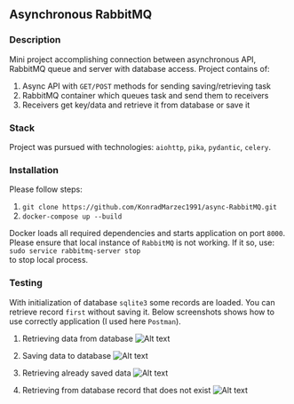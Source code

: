 ## Asynchronous RabbitMQ 

### Description
Mini project accomplishing connection between asynchronous API, 
RabbitMQ queue and server with database access. Project contains of:
1) Async API with `GET/POST` methods for sending saving/retrieving task
2) RabbitMQ container which queues task and send them to receivers
3) Receivers get key/data and retrieve it from database or save it

### Stack
Project was pursued with technologies: `aiohttp`, `pika`, `pydantic`, `celery`.

### Installation
Please follow steps:
1) `git clone https://github.com/KonradMarzec1991/async-RabbitMQ.git`
2) `docker-compose up --build` <br />

Docker loads all required dependencies and starts application on port `8000`. <br />
Please ensure that local instance of `RabbitMQ` is not working. If it so, use: <br />
`sudo service rabbitmq-server stop` <br />
to stop local process.

### Testing
With initialization of database `sqlite3` some records are loaded. You can retrieve record `first` without saving it.
Below screenshots shows how to use correctly application (I used here `Postman`).

1) Retrieving data from database
![Alt text](/home/konrad/Obrazy/first.png)

2) Saving data to database
![Alt text](/home/konrad/Obrazy/twelve.png)

3) Retrieving already saved data
![Alt text](/home/konrad/Obrazy/twelve_retrieve.png)

4) Retrieving from database record that does not exist
![Alt text](/home/konrad/Obrazy/wrong.png)
